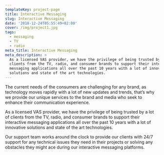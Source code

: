 ```yaml
---
templateKey: project-page
title: Interactive Messaging
slug: Interactive Messaging
date: '2018-12-24T05:55:49+02:00'
cover: /img/project1.jpg
tags:
  - messaging
  - TV
  - radio
meta_title: Interactive Messaging
meta_description: >
  As a licensed VAS provider, we have the privilege of being trusted by a lot of
  clients from the TV, radio, and consumer brands to support their interactive
  messaging applications all over the past 10 years with a lot of innovative
  solutions and state of the art technologies.
---
```

The current needs of the consumers are challenging for any brand, as technology moves rapidly with a lot of new updates and trends, that’s why we provide our unique services to the brand and media who seek to enhance their communication experience.



As a licensed VAS provider, we have the privilege of being trusted by a lot of clients from the TV, radio, and consumer brands to support their interactive messaging applications all over the past 10 years with a lot of innovative solutions and state of the art technologies.



Our support team works around the clock to provide our clients with 24/7 support for any technical issues they need in their projects or solving any obstacles they might ace during our interactive messaging platforms.
